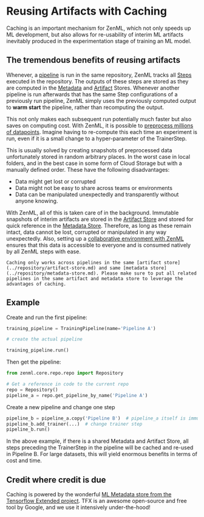 # Reusing Artifacts with Caching

Caching is an important mechanism for ZenML, which not only speeds up ML development, but also allows for re-usability of interim ML 
artifacts inevitably produced in the experimentation stage of training an ML model.

## The tremendous benefits of reusing artifacts
Whenever, a [pipeline](../pipelines/what-is-a-pipeline.md) is run in the same repository, 
ZenML tracks all [Steps](../steps/what-is-a-step.md) executed in the repository. The outputs of these steps are 
stored as they are computed in the [Metadata](../repository/metadata-store.md) and [Artifact](../repository/artifact-store.md) Stores. 
Whenever another pipeline is run afterwards that has the same Step configurations of a previously 
run pipeline, ZenML simply uses the previously computed output to **warm start** the pipeline, rather than recomputing the output.

This not only makes each subsequent run potentially much faster but also saves on computing cost. With ZenML, it is possible to 
[preprocess millions of datapoints](../tutorials/building-a-classifier-on-33m-samples.md). Imagine having to re-compute this each time 
an experiment is run, even if it is a small change to a hyper-parameter of the TrainerStep.

This is usually solved by creating snapshots of preprocessed data unfortunately stored in random arbitrary places. 
In the worst case in local folders, and in the best case in some form of Cloud Storage but with a manually defined order. These 
have the following disadvantages:

* Data might get lost or corrupted
* Data might not be easy to share across teams or environments
* Data can be manipulated unexpectedly and transparently without anyone knowing.

With ZenML, all of this is taken care of in the background. Immutable snapshots of interim artifacts are stored in the [Artifact Store](../repository/artifact-store.md) 
and stored for quick reference in the [Metadata Store](../repository/metadata-store.md). Therefore, as long as these remain intact, data cannot be lost, corrupted or 
manipulated in any way unexpectedly. Also, setting up a [collaborative environment with ZenML](../repository/team-collaboration-with-zenml.md) ensures that this data is 
accessible to everyone and is consumed natively by all ZenML steps with ease.

```{warning}
Caching only works across pipelines in the same [artifact store](../repository/artifact-store.md) and same [metadata store](../repository/metadata-store.md). Please make sure to put all related pipelines in the same artifact and metadata store to leverage the advantages of caching.
```

## Example

Create and run the first pipeline:

```python
training_pipeline = TrainingPipeline(name='Pipeline A')

# create the actual pipeline

training_pipeline.run()
```

Then get the pipeline:
```python
from zenml.core.repo.repo import Repository

# Get a reference in code to the current repo
repo = Repository()
pipeline_a = repo.get_pipeline_by_name('Pipeline A')
```

Create a new pipeline and change one step
```python
pipeline_b = pipeline_a.copy('Pipeline B')  # pipeline_a itself is immutable
pipeline_b.add_trainer(...)  # change trainer step
pipeline_b.run()
```

In the above example, if there is a shared Metadata and Artifact Store, all steps preceding the TrainerStep in the pipeline will be cached and re-used in Pipeline B.
For large datasets, this will yield enormous benefits in terms of cost and time.

## Credit where credit is due

Caching is powered by the wonderful [ML Metadata store from the Tensorflow Extended project](https://www.tensorflow.org/tfx/guide/mlmd). TFX is an awesome open-source and free tool by Google, and we use it intensively under-the-hood!

